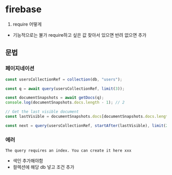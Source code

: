 # firebase

1. require 어떻게

- 기능적으로는 불가 require하고 싶은 값 찾아서 있으면 반려 없으면 추가

## 문법

### 페이지네이션

```js
const usersCollectionRef = collection(db, "users");

const q = await query(usersCollectionRef, limit(3));

const documentSnapshots = await getDocs(q);
console.log(documentSnapshots.docs.length - 1); // 2

// Get the last visible document
const lastVisible = documentSnapshots.docs[documentSnapshots.docs.length - 1];

const next = query(usersCollectionRef, startAfter(lastVisible), limit(25)); // 4번 리스트 출력
```

### 에러

`The query requires an index. You can create it here xxx`

- 색인 추가해야함
- 컬렉션에 해당 db 넣고 조건 추가
